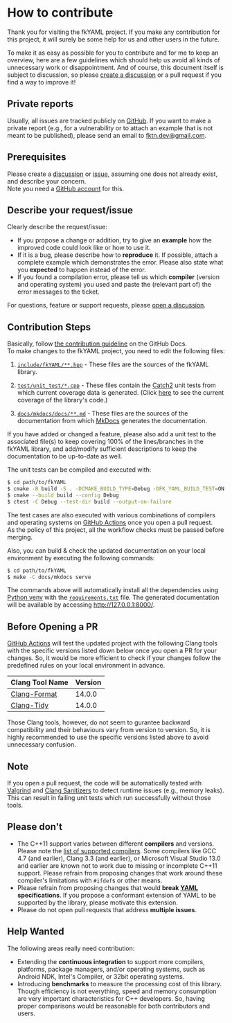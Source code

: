 # How to contribute

Thank you for visiting the fkYAML project. If you make any contribution for this project, it will surely be some help for us and other users in the future.  

To make it as easy as possible for you to contribute and for me to keep an overview, here are a few guidelines which should help us avoid all kinds of unnecessary work or disappointment. And of course, this document itself is subject to discussion, so please [create a discussion](https://github.com/fktn-k/fkYAML/discussions) or a pull request if you find a way to improve it!

## Private reports

Usually, all issues are tracked publicly on [GitHub](https://github.com/fktn-k/fkYAML/issues). If you want to make a private report (e.g., for a vulnerability or to attach an example that is not meant to be published), please send an email to <fktn.dev@gmail.com>.

## Prerequisites

Please create a [discussion](https://github.com/fktn-k/fkYAML/discussions) or [issue](https://github.com/fktn-k/fkYAML/issues/new/choose), assuming one does not already exist, and describe your concern.  
Note you need a [GitHub account](https://github.com/signup/free) for this.

## Describe your request/issue

Clearly describe the request/issue:

- If you propose a change or addition, try to give an **example** how the improved code could look like or how to use it.
- If it is a bug, please describe how to **reproduce** it. If possible, attach a complete example which demonstrates the error. Please also state what you **expected** to happen instead of the error.
- If you found a compilation error, please tell us which **compiler** (version and operating system) you used and paste the (relevant part of) the error messages to the ticket.

For questions, feature or support requests, please [open a discussion](https://github.com/fktn-k/fkYAML/discussions/new).  

## Contribution Steps

Basically, follow [the contribution guideline](https://docs.github.com/en/get-started/quickstart/contributing-to-projects) on the GitHub Docs.  
To make changes to the fkYAML project, you need to edit the following files:

1. [`include/fkYAML/**.hpp`](https://github.com/fktn-k/fkYAML/tree/develop/include/fkYAML) - These files are the sources of the fkYAML library.

2. [`test/unit_test/*.cpp`](https://github.com/fktn-k/fkYAML/tree/develop/test/unit_test) - These files contain the [Catch2](https://github.com/catchorg/Catch2) unit tests from which current coverage data is generated. (Click [here](https://coveralls.io/github/fktn-k/fkYAML) to see the current coverage of the library's code.)

3. [`docs/mkdocs/docs/**.md`](https://github.com/fktn-k/fkYAML/tree/develop/docs/mkdocs/docs) - These files are the sources of the documentation from which [MkDocs](https://www.mkdocs.org/) generates the documentation.  

If you have added or changed a feature, please also add a unit test to the associated file(s) to keep covering 100% of the lines/branches in the fkYAML library, and add/modify sufficient descriptions to keep the documentation to be up-to-date as well.  

The unit tests can be compiled and executed with:

```bash
$ cd path/to/fkYAML
$ cmake -B build -S . -DCMAKE_BUILD_TYPE=Debug -DFK_YAML_BUILD_TEST=ON
$ cmake --build build --config Debug
$ ctest -C Debug --test-dir build --output-on-failure
```

The test cases are also executed with various combinations of compilers and operating systems on [GitHub Actions](https://github.com/fktn-k/fkYAML/actions) once you open a pull request.  
As the policy of this project, all the workflow checks must be passed before merging.  

Also, you can build & check the updated documentation on your local environment by executing the following commands:

```bash
$ cd path/to/fkYAML
$ make -C docs/mkdocs serve
```

The commands above will automatically install all the dependencies using [Python venv](https://docs.python.org/3.10/library/venv.html) with the [`requirements.txt`](https://github.com/fktn-k/fkYAML/blob/develop/docs/mkdocs/requirements.txt) file. The generated documentation will be available by accessing http://127.0.0.1:8000/.

## Before Opening a PR

[GitHub Actions](https://github.com/fktn-k/fkYAML/actions) will test the updated project with the following Clang tools with the specific versions listed down below once you open a PR for your changes. So, it would be more efficient to check if your changes follow the predefined rules on your local environment in advance.  

| Clang Tool Name                                                                                   | Version |
| ------------------------------------------------------------------------------------------------- | ------- |
| [Clang-Format](https://releases.llvm.org/14.0.0/tools/clang/docs/ClangFormat.html)                | 14.0.0  |
| [Clang-Tidy](https://releases.llvm.org/14.0.0/tools/clang/tools/extra/docs/clang-tidy/index.html) | 14.0.0  |

Those Clang tools, however, do not seem to gurantee backward compatibility and their behaviours vary from version to version. So, it is highly recommended to use the specific versions listed above to avoid unnecessary confusion.  

## Note

If you open a pull request, the code will be automatically tested with [Valgrind](https://valgrind.org/) and [Clang Sanitizers](https://clang.llvm.org/docs/index.html) to detect runtime issues (e.g., memory leaks).  
This can result in failing unit tests which run successfully without those tools.  

## Please don't

- The C++11 support varies between different **compilers** and versions. Please note the [list of supported compilers](https://github.com/fktn-k/fkYAML/blob/develop/README.md#supported-compilers). Some compilers like GCC 4.7 (and earlier), Clang 3.3 (and earlier), or Microsoft Visual Studio 13.0 and earlier are known not to work due to missing or incomplete C++11 support. Please refrain from proposing changes that work around these compiler's limitations with `#ifdef`s or other means.
- Please refrain from proposing changes that would **break [YAML](https://yaml.org/) specifications**. If you propose a conformant extension of YAML to be supported by the library, please motivate this extension.
- Please do not open pull requests that address **multiple issues**.

## Help Wanted

The following areas really need contribution:

- Extending the **continuous integration** to support more compilers, platforms, package managers, and/or operating systems, such as Android NDK, Intel's Compiler, or 32bit operating systems.
- Introducing **benchmarks** to measure the processing cost of this library. Though efficiency is not everything, speed and memory consumption are very important characteristics for C++ developers. So, having proper comparisons would be reasonable for both contributors and users.

